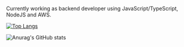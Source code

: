Currently working as backend developer using JavaScript/TypeScript, NodeJS and AWS. 

[![Top Langs](https://github-readme-stats.vercel.app/api/top-langs/?username=feeeeliipe&theme=vision-friendly-dark&layout=compact)](https://github.com/anuraghazra/github-readme-stats)

![Anurag's GitHub stats](https://github-readme-stats.vercel.app/api?username=feeeeliipe&hide=contribs&theme=vision-friendly-dark)
